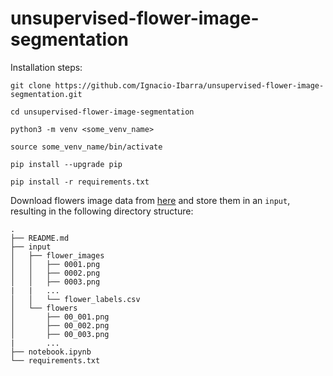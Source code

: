 # unsupervised-flower-image-segmentation

Installation steps:
```
git clone https://github.com/Ignacio-Ibarra/unsupervised-flower-image-segmentation.git

cd unsupervised-flower-image-segmentation

python3 -m venv <some_venv_name>

source some_venv_name/bin/activate

pip install --upgrade pip

pip install -r requirements.txt

```
Download flowers image data from [here](https://www.kaggle.com/datasets/olgabelitskaya/flower-color-images?resource=download) and store them in an `input`, resulting in the following directory structure: 

```
.
├── README.md
├── input
│   ├── flower_images
│   │   ├── 0001.png
│   │   ├── 0002.png
│   │   ├── 0003.png
|   |   ...
│   │   └── flower_labels.csv
│   └── flowers
│       ├── 00_001.png
│       ├── 00_002.png
│       ├── 00_003.png
|       ...
├── notebook.ipynb
└── requirements.txt

```